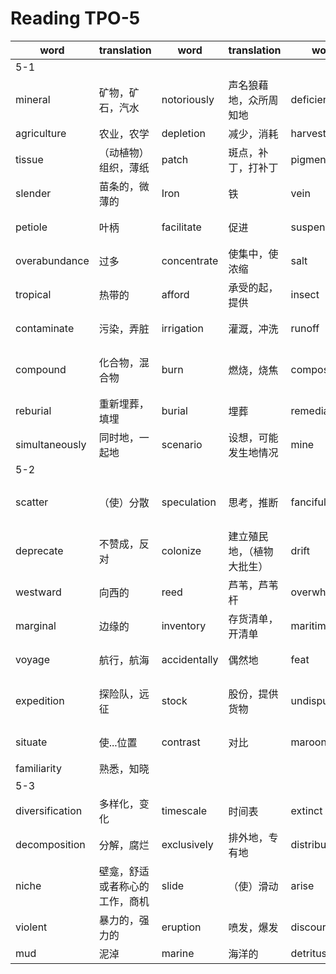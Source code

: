 # Reading TPO-5

|word|translation|word|translation|word|translation|word|translation|
|---|---|---|---|---|---|---|---|
|5-1|
|mineral|矿物，矿石，汽水|notoriously|声名狼藉地，众所周知地|deficient|不足的，缺陷的|nutrient|营养物，养料|
|agriculture|农业，农学|depletion|减少，消耗|harvest|收获，获取|symptom|症状，征兆|
|tissue|（动植物）组织，薄纸|patch|斑点，补丁，打补丁|pigmentation|着色，染色|stunted|矮小的|
|slender|苗条的，微薄的|Iron|铁|vein|静脉|omit|省略，缺省|
|petiole|叶柄|facilitate|促进|suspend|暂停，延缓|mist|薄雾，使蒙上薄雾|
|overabundance|过多|concentrate|使集中，使浓缩|salt|盐，撒盐，含盐的|amass|积累，积聚|
|tropical|热带的|afford|承受的起，提供|insect|昆虫|investigator|调查者，研究者|
|contaminate|污染，弄脏|irrigation|灌溉，冲洗|runoff|径流，附加赛|shoot|开枪，射击，芽，苗|
|compound|化合物，混合物|burn|燃烧，烧焦|compost|堆肥，施肥，制作肥料|excavation|挖掘，开凿|
|reburial|重新埋葬，填埋|burial|埋葬|remediation|补习，辅导，补救|trial|测试，审讯，实验|
|simultaneously|同时地，一起地|scenario|设想，可能发生地情况|mine|矿，采矿|
|5-2|
|scatter|（使）分散|speculation|思考，推断|fanciful|富有幻想的，稀奇古怪的|devise|设计，发明|
|deprecate|不赞成，反对|colonize|建立殖民地，（植物大批生）|drift|漂泊，流动|raft|木筏，橡皮艇|
|westward|向西的|reed|芦苇，芦苇杆|overwhelming|势不可挡的|domesticate|驯养|
|marginal|边缘的|inventory|存货清单，开清单|maritime|海运的，海事的|canoe|独木舟|
|voyage|航行，航海|accidentally|偶然地|feat|壮举|deliberate|蓄意的，从容的|
|expedition|探险队，远征|stock|股份，提供货物|undisputed|无可置疑的，毫无疑问的|collectively|全体地，共同地|
|situate|使...位置|contrast|对比|maroon|使..孤立|intentional|故意的，有意的|
|familiarity|熟悉，知晓|
|5-3|
|diversification|多样化，变化|timescale|时间表|extinct|灭绝的|sediment|沉淀物，沉积物|
|decomposition|分解，腐烂|exclusively|排外地，专有地|distribution|分配，分发|remain|残留，剩余物|
|niche|壁龛，舒适或者称心的工作，商机|slide|（使）滑动|arise|出现，产生|predator|食肉动物|
|violent|暴力的，强力的|eruption|喷发，爆发|discourage|阻碍，阻拦|formation|构成|
|mud|泥淖|marine|海洋的|detritus|岩屑，碎石|algae|水藻|